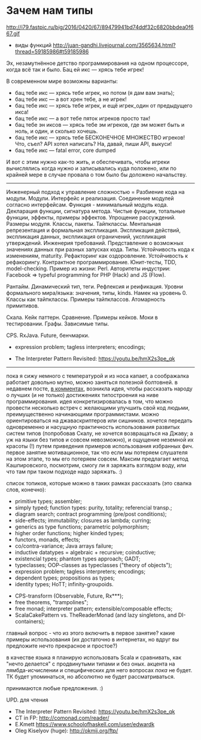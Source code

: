 Зачем нам типы
==============

http://i79.fastpic.ru/big/2016/0420/67/89479941bd74ddf32c6820bbdea0f667.gif

- виды функций http://juan-gandhi.livejournal.com/3565634.html?thread=59185986#t59185986

Эх, незамутнённое детство программирования на одном процессоре, когда всё так и было. Бац ей икс — хрясь тебе игрек!

В современном мире возможны варианты:

- бац тебе икс — хрясь тебе игрек, но потом (я дам вам знать);
- бац тебе икс — а вот хрен тебе, а не игрек!
- бац тебе икс — хрясь тебе игрек, и ещё игрек_один от предыдущего икса!
- бац тебе икс — а вот тебе пяток игреков просто так!
- бац тебе эн иксов — хрясь тебе эм игреков, где эм может быть и ноль, и один, и сколько хочешь.
- бац тебе икс — хрясь тебе БЕСКОНЕЧНОЕ МНОЖЕСТВО игреков! Что, съел? API хотел написать? На, давай, пиши API, выкуси!
- бац тебе икс — fatal error, core dumped

И вот с этим нужно как-то жить, и обеспечивать, чтобы игреки вычислялись когда нужно и записывались куда положено, или по крайней мере в случае провала о том было бы доложено начальству.

-------------------------------------------------------

Инженерный подход к управление сложностью = Разбиение кода на модули.
Модули. Интерфейс и реализация. Соединение модулей согласно интерфейсам.
Функция - минимальный модуль кода. Декларация функции, сигнатура метода.
Чистые функции, тотальные функции, эффекты, примеры эффектов. Упрощение рассуждений.
Размеры модуля. Классы, пакеты. Тайпклассы.
Ментальная репрезентация и формальная экспликация.
Экспликация действий, экспликация данных, экспликация ограничений, укспликация утверждений.
Инженерия требований.
Представление о возможных значениях данных при разных запусках кода. Типы.
Устойчивость кода к изменениям, maturity. Рефакторинг как оздоровление. Устойчивость к рефакорингу.
Контрактное программирование. Юнит-тесты, TDD, model-checking.
Пример из жизни: Perl.
Авторитеты индустрии: Facebook => typeful programming for PHP (Hack) and JS (Flow).

Рантайм. Динамический тип, теги. Рефлексия и реификация.
Уровни формального мира/языка: значения, типы, kinds. Намек на уровень 0.
Классы как тайпклассы. Примеры тайпклассов. Атомарность примитивов.

Скала. Кейк паттерн. Сравнение.
Примеры кейков. Моки в тестировании. Графы. Зависимые типы.

CPS. RxJava. Future, бенчмарки.

- expression problem; tagless interpreters; encodings;

- The Interpreter Pattern Revisited: https://youtu.be/hmX2s3pe_qk

-----------------------------------------------------------

пока я сижу немного с температурой и из носа капает, а соображалка работает довольно мутно, можно заняться полезной болтовней. в недавнем посте, <a href="http://zeit-raffer.livejournal.com/155837.html#comments">в комментах</a>, возникла идея, чтобы рассказать народу о лучших (и не только) достижениях типостроения на ниве программирования. идея конкретизировалась в том, что можно провести несколько встреч с желающими улучшить свой код людьми, преимущественно начинающими программистами. можно ориентироваться на джаваскриптеров или сишников. хочется передать одновременно и насущную практичность использования развитых систем типов (попробовав Скалу, не хочется возвращаться на Джаву; а уж на языки без типов и совсем невозможно), и ощущение неземной их красоты (!) путем приведения примеров использования избранных фич. первое занятие мотивационное, так что если мы потеряем слушателя на этом этапе, то мы его потеряем совсем. Максим предлагает метод Кашпировского, посмотрим, смогу ли я заряжать взглядом воду, или что там при таком подходе надо заряжать. :)

список топиков, которые можно в таких рамках рассказать (это свалка слов, конечно):

- primitive types; assembler;
- simply typed; function types: purity, totality; referencial transp.;
- diagram search; contract programming (pre/post conditions);
- side-effects; immutability; closures as lambda; curring;
- generics as type functions; parametric polymorphism;
- higher order functions; higher kinded types;
- functors, monads, effects;
- co/contra-variance; Java arrays failure;
- inductive datatypes = algebraic + recursive; coinductive;
- existencial types; phantom types approach; GADT;
- typeclasses; OOP-classes as typeclasses ("theory of objects");
- expression problem; tagless interpreters; encodings;
- dependent types; propositions as types;
- identity types; HoTT; infinity-groupoids.

+ CPS-transform (Observable, Future, Rx***);
+ free theorems, "trampolines";
+ free monad; interpreter pattern; extensible/composable effects;
+ ScalaCakePattern vs. TheReaderMonad (and lazy singletons, and DI-containers);

главный вопрос - что из этого включить в первое занятие? какие примеры использования (их достаточно в интернетах, но вдруг вы предложите нечто прекрасное и простое?)

в качестве языка я планирую использовать Scala и сравнивать, как "нечто делается" с продвинутыми типами и без оных. акцента на лямбда-исчислении и специфических для него вопросах *пока* не будет. ТК будет упоминаться, но абсолютно не будет рассматриваться.

принимаются любые предложения. :)

UPD.
для чтения
- The Interpreter Pattern Revisited: https://youtu.be/hmX2s3pe_qk
- CT in FP: http://comonad.com/reader/
- E.Kmett https://www.schoolofhaskell.com/user/edwardk
- Oleg Kiselyov (huge): http://okmij.org/ftp/
